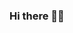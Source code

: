 ### Hi there 👋🦷

<!--
**mthibrahim/mthibrahim** is a ✨ _special_ ✨ repository because its `README.md` (this file) appears on your GitHub profile.

/header.png
Here are some ideas to get you started:

- 🔭 I’m currently working on Datacamp prjoects 
- 🌱 I’m currently learning R, Python, SQL courses, and Power BI platform (Power BI, Power Apps, Power Automate, and Power Virtual Agents)
- 👯 I’m looking to collaborate as a junior data scientist in on any Data Science in the healthcare fields (specially dentistry)
- 🤔 I’m looking for help with shifting my career to data science 
- 💬 Ask me about eHealth, dentistry, data science
- 📫 How to reach me: mr.ibrahim2010@gmail.com
- ⚡ Fun fact: I am here to learn and transfer the knowledge I gain to others
-->
